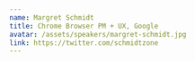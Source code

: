```yaml
---
name: Margret Schmidt
title: Chrome Browser PM + UX, Google
avatar: /assets/speakers/margret-schmidt.jpg
link: https://twitter.com/schmidtzone
---
```


